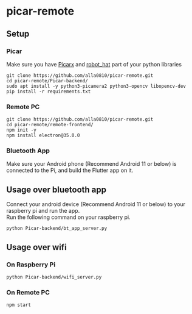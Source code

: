 # picar-remote

## Setup 

### Picar

Make sure you have [Picarx](https://github.com/sunfounder/picar-x) and [robot_hat](https://github.com/sunfounder/robot-hat) part of your python libraries
```
git clone https://github.com/alla0810/picar-remote.git
cd picar-remote/Picar-backend/
sudo apt install -y python3-picamera2 python3-opencv libopencv-dev
pip install -r requirements.txt
```

### Remote PC

```
git clone https://github.com/alla0810/picar-remote.git
cd picar-remote/remote-frontend/
npm init -y
npm install electron@35.0.0
```

### Bluetooth App
Make sure your Android phone (Recommend Android 11 or below) is connected to the Pi, and build the Flutter app on it.


## Usage over bluetooth app
Connect your android device (Recommend Android 11 or below) to your raspberry pi and run the app.  
Run the following command on your raspberry pi.
```
python Picar-backend/bt_app_server.py
```

## Usage over wifi

### On Raspberry Pi
```
python Picar-backend/wifi_server.py
```

### On Remote PC
```
npm start
```